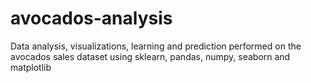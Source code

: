 # avocados-analysis
Data analysis, visualizations, learning and prediction performed on the avocados sales dataset using sklearn, pandas, numpy, seaborn and matplotlib
